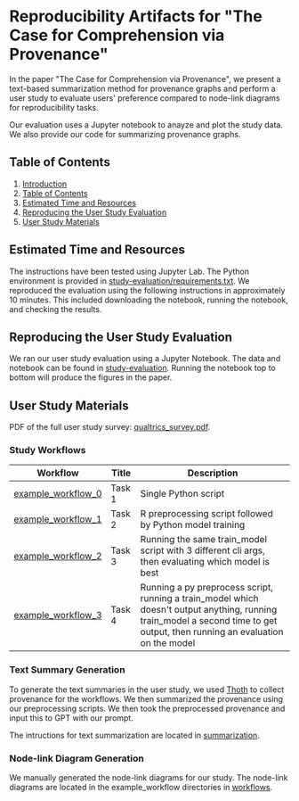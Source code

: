 # Reproducibility Artifacts for "The Case for Comprehension via Provenance"

In the paper "The Case for Comprehension via Provenance", we present a text-based summarization method for provenance graphs and perform a user study to evaluate users' preference compared to node-link diagrams for reproducibility tasks.

Our evaluation uses a Jupyter notebook to anayze and plot the study data.
We also provide our code for summarizing provenance graphs.

## Table of Contents
1. [Introduction](https://github.com/nboufford/prov-comprehension-artifacts/tree/main?tab=readme-ov-file#reproducibility-artifacts-for-the-case-for-comprehension-via-provenance)
2. [Table of Contents](https://github.com/nboufford/prov-comprehension-artifacts/tree/main?tab=readme-ov-file#table-of-contents)
3. [Estimated Time and Resources](https://github.com/nboufford/prov-comprehension-artifacts/tree/main?tab=readme-ov-file#estimated-time-and-resources)
4. [Reproducing the User Study Evaluation](https://github.com/nboufford/prov-comprehension-artifacts/tree/main?tab=readme-ov-file#reproducing-the-user-study-evaluation)
5. [User Study Materials](https://github.com/nboufford/prov-comprehension-artifacts/tree/main?tab=readme-ov-file#user-study-materials)

## Estimated Time and Resources

The instructions have been tested using Jupyter Lab. The Python environment is provided in [study-evaluation/requirements.txt](https://github.com/nboufford/prov-comprehension-artifacts/tree/main/study-evaluation/requirements.txt). 
We reproduced the evaluation using the following instructions in approximately 10 minutes. This included downloading the notebook, running the notebook, and checking the results.

## Reproducing the User Study Evaluation
We ran our user study evaluation using a Jupyter Notebook. The data and notebook can be found in [study-evaluation](https://github.com/nboufford/prov-comprehension-artifacts/tree/main/study-evaluation). Running the notebook top to bottom will produce the figures in the paper. 

## User Study Materials

PDF of the full user study survey: [qualtrics_survey.pdf](https://github.com/nboufford/prov-comprehension-artifacts/blob/main/qualtrics_survey.pdf).

### Study Workflows
| Workflow | Title |  Description | 
|---|--|---|
| [example_workflow_0](https://github.com/nboufford/prov-comprehension-artifacts/tree/main/workflows/example_workflow_0)  | Task 1 | Single Python script |  
| [example_workflow_1](https://github.com/nboufford/prov-comprehension-artifacts/tree/main/workflows/example_workflow_1)  | Task 2 | R preprocessing script followed by Python model training |   
| [example_workflow_2](https://github.com/nboufford/prov-comprehension-artifacts/tree/main/workflows/example_workflow_2)  | Task 3 | Running the same train_model script with 3 different cli args, then evaluating which model is best |
| [example_workflow_3](https://github.com/nboufford/prov-comprehension-artifacts/tree/main/workflows/example_workflow_3)  | Task 4 | Running a py preprocess script, running a train_model which doesn't output anything, running train_model a second time to get output, then running an evaluation on the model |

### Text Summary Generation
To generate the text summaries in the user study, we used [Thoth](https://github.com/ubc-systopia/thoth) to collect provenance for the workflows.
We then summarized the provenance using our preprocessing scripts.
We then took the preprocessed provenance and input this to GPT with our prompt.

The intructions for text summarization are located in [summarization](https://github.com/nboufford/prov-comprehension-artifacts/tree/main/summarization).

### Node-link Diagram Generation

We manually generated the node-link diagrams for our study. The node-link diagrams are located in the example_workflow directories in [workflows](https://github.com/nboufford/prov-comprehension-artifacts/tree/main/workflows).
